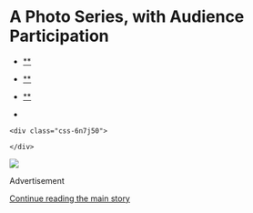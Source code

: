 <div id="app">

<div>

<div>

<div class="css-6ubjj1">

<div data-role="main">

<div class="css-adrcqs">

<div class="css-1f15qsr">

# A Photo Series, with Audience Participation

<div class="css-6h8erb">

<div class="css-177v173">

<div class="css-2opxtz" data-role="toolbar" data-aria-label="Share Slideshow">

  - [**](https://www.facebookcorewwwi.onion/sharer.php?app_id=9869919170&u=https%3A%2F%2Fwww.nytimes3xbfgragh.onion%2Fslideshow%2F2016%2F06%2F16%2Ft-magazine%2Fpaper-meteorites-photos.html%3Fsmid%3Dfb-share&name=A%20Photo%20Series%2C%20with%20Audience%20Participation&redirect_uri=https%3A%2F%2Fwww.facebookcorewwwi.onion%2F)

  - [**](https://twitter.com/intent/tweet?url=https%3A%2F%2Fwww.nytimes3xbfgragh.onion%2Fslideshow%2F2016%2F06%2F16%2Ft-magazine%2Fpaper-meteorites-photos.html%3Fsmid%3Dtw-share&text=A%20Photo%20Series%2C%20with%20Audience%20Participation)

  - [**](mailto:?subject=nytimes3xbfgragh.onion%3A%20A%20Photo%20Series%2C%20with%20Audience%20Participation&body=From%20The%20New%20York%20Times%3A%0A%0AA%20Photo%20Series%2C%20with%20Audience%20Participation%0A%0AThe%20photographer%20Thomas%20Brown%20depicts%20sculptural%20still%20lifes%20of%20crumpled%20paper%20that%20resemble%20meteorites%20%E2%80%94%20and%20then%20asks%20viewers%20to%20%E2%80%9Cadopt%E2%80%9D%20and%20name%20them.%0A%0Ahttps%3A%2F%2Fwww.nytimes3xbfgragh.onion%2Fslideshow%2F2016%2F06%2F16%2Ft-magazine%2Fpaper-meteorites-photos.html%3Fsmid%3Dem-share)

  - 
    
    <div class="css-6n7j50">
    
    </div>

</div>

</div>

</div>

<div class="css-c2io1o">

<div class="css-157b6cd">

<div class="css-1rqhedk">

</div>

<div class="css-x9bynz">

<div class="css-flfj3q">

<div class="css-s7521k">

![](https://static01.graylady3jvrrxbe.onion/images/2016/06/16/t-magazine/16tmag-viewfinder-slide-OEKR/16tmag-viewfinder-slide-OEKR-superJumbo.jpg?quality=75&auto=webp&disable=upscale)

</div>

</div>

<div class="css-fbohnr">

<div class="css-ma4ch">

<div class="css-17vff4o">

Advertisement

</div>

[Continue reading the main
story](#after-right-0)

<div class="ad right-0-wrapper" style="text-align:center;height:100%;display:block">

<div id="right-0" class="place-ad" data-position="mid1" data-size-key="column">

</div>

</div>

<div id="after-right-0">

</div>

</div>

<div class="css-1ro4sa3">

<div class="slideshow-metadata-block css-1cnfvma" data-aria-live="polite">

<span class="css-1ly73wi e1tej78p0">Slide 1 of 15,</span>

<div class="css-1vbanrr">

“Volume of Light,” the new series of work by the photographer Thomas
Brown, exists at the crossroads of photography and social media, viewing
art in a gallery and experiencing it online. First, he asks his audience
to connect with and adopt an image from the series, and give it a name —
then it lives with that title forever and is displayed with it intact
when the image is printed to be shown in real life. (The series is on
view starting today at [The Supermarket](http://www.supermarket393.com/)
in New York.) Visually, his images observe the play of light and time
passing, depicting sculptural paper as a weighty constant that brings
meteorites to mind. — NADIA VELLAM 

</div>

<div class="css-1ic10kh">

Thomas
Brown

</div>

</div>

<div class="css-11o0zik">

<div class="css-2opxtz" data-role="toolbar" data-aria-label="Share Slideshow">

  - [**](https://www.facebookcorewwwi.onion/sharer.php?app_id=9869919170&u=https%3A%2F%2Fwww.nytimes3xbfgragh.onion%2Fslideshow%2F2016%2F06%2F16%2Ft-magazine%2Fpaper-meteorites-photos.html%3Fsmid%3Dfb-share&name=A%20Photo%20Series%2C%20with%20Audience%20Participation&redirect_uri=https%3A%2F%2Fwww.facebookcorewwwi.onion%2F)

  - [**](https://twitter.com/intent/tweet?url=https%3A%2F%2Fwww.nytimes3xbfgragh.onion%2Fslideshow%2F2016%2F06%2F16%2Ft-magazine%2Fpaper-meteorites-photos.html%3Fsmid%3Dtw-share&text=A%20Photo%20Series%2C%20with%20Audience%20Participation)

  - [**](mailto:?subject=nytimes3xbfgragh.onion%3A%20A%20Photo%20Series%2C%20with%20Audience%20Participation&body=From%20The%20New%20York%20Times%3A%0A%0AA%20Photo%20Series%2C%20with%20Audience%20Participation%0A%0AThe%20photographer%20Thomas%20Brown%20depicts%20sculptural%20still%20lifes%20of%20crumpled%20paper%20that%20resemble%20meteorites%20%E2%80%94%20and%20then%20asks%20viewers%20to%20%E2%80%9Cadopt%E2%80%9D%20and%20name%20them.%0A%0Ahttps%3A%2F%2Fwww.nytimes3xbfgragh.onion%2Fslideshow%2F2016%2F06%2F16%2Ft-magazine%2Fpaper-meteorites-photos.html%3Fsmid%3Dem-share)

  - 
    
    <div class="css-6n7j50">
    
    </div>

</div>

</div>

</div>

</div>

</div>

</div>

</div>

<div class="css-1l3m0pt">

<div class="css-1tih3zn">

</div>

<div class="css-fvka1g">

<div class="css-l6b1o6">

<div class="css-11img8u">

<div class="css-r3fzrd">

</div>

<div class="css-r3fzrd">

</div>

</div>

<div class="css-11img8u">

<div class="css-r3fzrd">

</div>

<div class="css-r3fzrd">

</div>

</div>

</div>

</div>

<div class="css-1q44yri" style="transform:translateY(0px)">

<div class="css-1g0t0b2" style="position:static">

<div class="css-veutzq">

### A Photo Series, with Audience Participation

The photographer Thomas Brown depicts sculptural still lifes of crumpled
paper that resemble meteorites — and then asks viewers to “adopt” and
name them.

</div>

<div class="css-1anwcxv">

</div>

</div>

</div>

## Slideshow controls

<div class="css-11bnb1r">

<div>

<span class="css-pa1wgl">1</span> / 15

</div>

</div>

<span class="css-1ly73wi e1tej78p0">Previous slide</span>

<div class="css-11xau8q">

</div>

<span class="css-1ly73wi e1tej78p0">Next slide</span>

<div class="css-18y7kfb">

</div>

</div>

</div>

</div>

</div>

</div>

</div>

</div>

</div>
